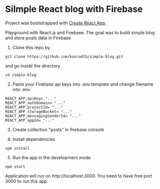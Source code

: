 # Silmple React blog with Firebase

Project was bootstrapped with [Create React App](https://github.com/facebook/create-react-app).

Playground with React.js and Firebase. The goal was to build simple blog and store posts data in Firebase

1. Clone this repo by

```
git clone https://github.com/konradlb/simple-blog.git

```

and go inside the directory

```
cd simple-blog
```

2. Paste your Firebase api keys into .env.template and change filename into .env

```
REACT_APP_apiKey= "..."
REACT_APP_authDomain= "..."
REACT_APP_projectId= "..."
REACT_APP_storageBucket= "..."
REACT_APP_messagingSenderId= "..."
REACT_APP_appId= "..."
```

3. Create collection "posts" in firebase console

4. Install dependencies

```
npm install
```

5. Run the app in the development mode

```
npm start
```

Application will run on http://localhost:3000. You need to have free port 3000 to run this app.
